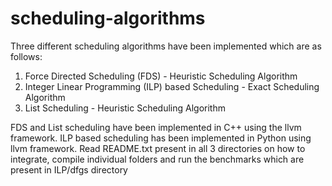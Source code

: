 scheduling-algorithms
=====================
Three different scheduling algorithms have been implemented which are as follows:
1. Force Directed Scheduling (FDS) - Heuristic Scheduling Algorithm
2. Integer Linear Programming (ILP) based Scheduling - Exact Scheduling Algorithm
3. List Scheduling - Heuristic Scheduling Algorithm

FDS and List scheduling have been implemented in C++ using the llvm framework.
ILP based scheduling has been implemented in Python using llvm framework.
Read README.txt present in all 3 directories on how to integrate, compile individual folders and run the benchmarks which are present in ILP/dfgs directory


